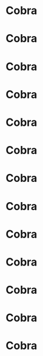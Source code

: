 # Cobra
# Cobra
# Cobra
# Cobra
# Cobra
# Cobra
# Cobra
# Cobra
# Cobra
# Cobra
# Cobra
# Cobra
# Cobra

